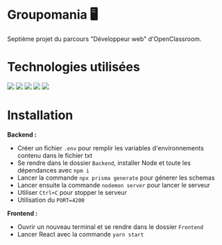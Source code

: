 # Groupomania 🖥

Septième projet du parcours "Développeur web" d'OpenClassroom.

# Technologies utilisées

<img src="https://img.shields.io/badge/Node.js-339933?style=for-the-badge&logo=nodedotjs&logoColor=white" /> <img src="https://img.shields.io/badge/Express.js-000000?style=for-the-badge&logo=express&logoColor=white" /> <img src="https://img.shields.io/badge/Sass-CC6699?style=for-the-badge&logo=sass&logoColor=white" /> <img src="https://img.shields.io/badge/MySQL-005C84?style=for-the-badge&logo=mysql&logoColor=white" /> <img src="https://camo.githubusercontent.com/4e4a3b5c3e9c00501ec866e2f2466c5a6032f838aca5f2cf3b14450e39e8a2f0/68747470733a2f2f696d672e736869656c64732e696f2f62616467652f72656163742532302d2532333230323332612e7376673f267374796c653d666f722d7468652d6261646765266c6f676f3d7265616374266c6f676f436f6c6f723d253233363144414642"/>

# Installation

**Backend :**

- Créer un fichier `.env` pour remplir les variables d'environnements contenu dans le fichier txt
- Se rendre dans le dossier `Backend`, installer Node et toute les dépendances avec `npm i`
- Lancer la commande `npx prisma generate` pour génerer les schemas
- Lancer ensuite la commande `nodemon server` pour lancer le serveur
- Utiliser `Ctrl+C` pour stopper le serveur
- Utilisation du `PORT=4200`

**Frontend :**

- Ouvrir un nouveau terminal et se rendre dans le dossier `Frontend`
- Lancer React avec la commande `yarn start`
